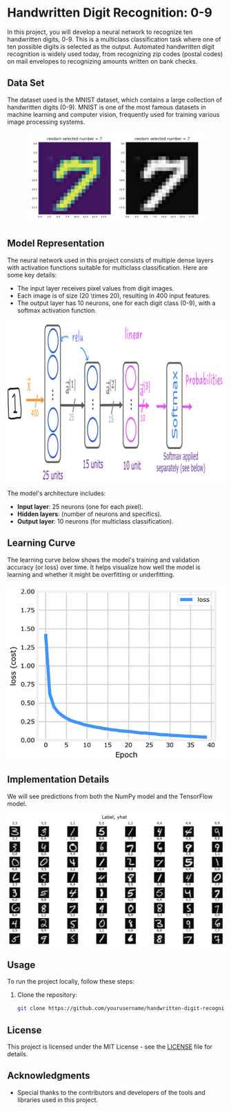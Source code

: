 # Handwritten Digit Recognition: 0-9

In this project, you will develop a neural network to recognize ten handwritten digits, 0-9. This is a multiclass classification task where one of ten possible digits is selected as the output. Automated handwritten digit recognition is widely used today, from recognizing zip codes (postal codes) on mail envelopes to recognizing amounts written on bank checks.

## Data Set

The dataset used is the MNIST dataset, which contains a large collection of handwritten digits (0-9). MNIST is one of the most famous datasets in machine learning and computer vision, frequently used for training various image processing systems.

<p align="center">
  <img src="images/image1.png" alt="MNIST Dataset" width="400">
</p>

## Model Representation

The neural network used in this project consists of multiple dense layers with activation functions suitable for multiclass classification. Here are some key details:

- The input layer receives pixel values from digit images.
- Each image is of size \(20 \times 20\), resulting in 400 input features.
- The output layer has 10 neurons, one for each digit class (0-9), with a softmax activation function.

<p align="center">
  <img src="images/image2.png" alt="Neural Network Model" width="600">
</p>

The model's architecture includes:
- **Input layer**: 25 neurons (one for each pixel).
- **Hidden layers**: (number of neurons and specifics).
- **Output layer**: 10 neurons (for multiclass classification).

## Learning Curve

The learning curve below shows the model's training and validation accuracy (or loss) over time. It helps visualize how well the model is learning and whether it might be overfitting or underfitting.

<p align="center">
  <img src="images/image4.png" alt="Learning Curve" width="600">
</p>

## Implementation Details

We will see predictions from both the NumPy model and the TensorFlow model.

<p align="center">
  <img src="images/image3.png" alt="Model Comparison" width="600">
</p>

## Usage

To run the project locally, follow these steps:

1. Clone the repository:
   ```bash
   git clone https://github.com/yourusername/handwritten-digit-recognition.git

## License

This project is licensed under the MIT License - see the [LICENSE](LICENSE) file for details.

## Acknowledgments

- Special thanks to the contributors and developers of the tools and libraries used in this project.
